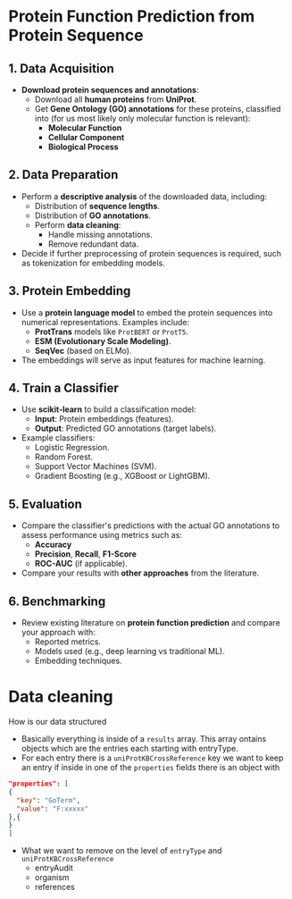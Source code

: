 # Protein Function Prediction from Protein Sequence

## 1. Data Acquisition
- **Download protein sequences and annotations**:
  - Download all **human proteins** from **UniProt**.
  - Get **Gene Ontology (GO) annotations** for these proteins, classified into (for us most likely only molecular function is relevant):
    - **Molecular Function**
    - **Cellular Component**
    - **Biological Process**


## 2. Data Preparation
- Perform a **descriptive analysis** of the downloaded data, including:
  - Distribution of **sequence lengths**.
  - Distribution of **GO annotations**.
  - Perform **data cleaning**:
    - Handle missing annotations.
    - Remove redundant data.
- Decide if further preprocessing of protein sequences is required, such as tokenization for embedding models.


## 3. Protein Embedding
- Use a **protein language model** to embed the protein sequences into numerical representations. Examples include:
  - **ProtTrans** models like `ProtBERT` or `ProtT5`.
  - **ESM (Evolutionary Scale Modeling)**.
  - **SeqVec** (based on ELMo).
- The embeddings will serve as input features for machine learning.


## 4. Train a Classifier
- Use **scikit-learn** to build a classification model:
  - **Input**: Protein embeddings (features).
  - **Output**: Predicted GO annotations (target labels).
- Example classifiers:
  - Logistic Regression.
  - Random Forest.
  - Support Vector Machines (SVM).
  - Gradient Boosting (e.g., XGBoost or LightGBM).



## 5. Evaluation
- Compare the classifier's predictions with the actual GO annotations to assess performance using metrics such as:
  - **Accuracy**
  - **Precision**, **Recall**, **F1-Score**
  - **ROC-AUC** (if applicable).
- Compare your results with **other approaches** from the literature.



## 6. Benchmarking
- Review existing literature on **protein function prediction** and compare your approach with:
  - Reported metrics.
  - Models used (e.g., deep learning vs traditional ML).
  - Embedding techniques.


# Data cleaning

How is our data structured

* Basically everything is inside of a `results` array. This array ontains objects which are the entries each starting with entryType.
* For each entry there is a `uniProtKBCrossReference` key we want to keep an entry if inside in one of the `properties` fields there is an object with

```json
"properties": [
{
  "key": "GoTerm",
  "value": "F:xxxxx"
},{
}
]
```

* What we want to remove on the level of `entryType` and `uniProtKBCrossReference`
  * entryAudit
  * organism
  * references
